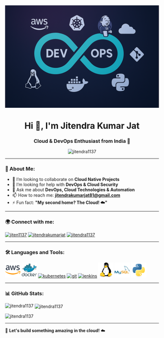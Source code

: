 ![DevOps Banner](https://github.com/Jitendra1137/Jitendra1137/blob/main/ChatGPT%20Image%20Apr%202%2C%202025%2C%2001_24_41%20AM.png)

<h1 align="center">Hi 👋, I'm Jitendra Kumar Jat</h1>
<h3 align="center">Cloud & DevOps Enthusiast from India 🚀</h3>

<p align="center"> <img src="https://komarev.com/ghpvc/?username=jitendra1137&label=Profile%20views&color=0e75b6&style=flat" alt="jitendra1137" /> </p>

---

### 🚀 About Me:
- 👯 I’m looking to collaborate on **Cloud Native Projects**
- 🤝 I’m looking for help with **DevOps & Cloud Security**
- 💬 Ask me about **DevOps, Cloud Technologies & Automation**
- 📫 How to reach me: **jitendrakumarjat81@gmail.com**
- ⚡ Fun fact: **"My second home? The Cloud! ☁️"**

---

<h3 align="left">🌍 Connect with me:</h3>
<p align="left">
<a href="https://twitter.com/jiten1137" target="blank"><img align="center" src="https://raw.githubusercontent.com/rahuldkjain/github-profile-readme-generator/master/src/images/icons/Social/twitter.svg" alt="jiten1137" height="30" width="40" /></a>
<a href="https://linkedin.com/in/jitendrakumarjat" target="blank"><img align="center" src="https://raw.githubusercontent.com/rahuldkjain/github-profile-readme-generator/master/src/images/icons/Social/linked-in-alt.svg" alt="jitendrakumarjat" height="30" width="40" /></a>
<a href="https://www.leetcode.com/jitendra1137" target="blank"><img align="center" src="https://raw.githubusercontent.com/rahuldkjain/github-profile-readme-generator/master/src/images/icons/Social/leet-code.svg" alt="jitendra1137" height="30" width="40" /></a>
</p>

---

<h3 align="left">🛠️ Languages and Tools:</h3>
<p align="left"> 
<a href="https://aws.amazon.com" target="_blank"> <img src="https://raw.githubusercontent.com/devicons/devicon/master/icons/amazonwebservices/amazonwebservices-original-wordmark.svg" alt="aws" width="50" height="50"/></a> 
<a href="https://www.docker.com/" target="_blank"> <img src="https://raw.githubusercontent.com/devicons/devicon/master/icons/docker/docker-original-wordmark.svg" alt="docker" width="50" height="50"/></a> 
<a href="https://kubernetes.io" target="_blank"> <img src="https://www.vectorlogo.zone/logos/kubernetes/kubernetes-icon.svg" alt="kubernetes" width="50" height="50"/></a> 
<a href="https://git-scm.com/" target="_blank"> <img src="https://www.vectorlogo.zone/logos/git-scm/git-scm-icon.svg" alt="git" width="50" height="50"/></a> 
<a href="https://www.jenkins.io" target="_blank"> <img src="https://www.vectorlogo.zone/logos/jenkins/jenkins-icon.svg" alt="jenkins" width="50" height="50"/></a> 
<a href="https://www.linux.org/" target="_blank"> <img src="https://raw.githubusercontent.com/devicons/devicon/master/icons/linux/linux-original.svg" alt="linux" width="50" height="50"/></a> 
<a href="https://www.mysql.com/" target="_blank"> <img src="https://raw.githubusercontent.com/devicons/devicon/master/icons/mysql/mysql-original-wordmark.svg" alt="mysql" width="50" height="50"/></a> 
<a href="https://www.python.org" target="_blank"> <img src="https://raw.githubusercontent.com/devicons/devicon/master/icons/python/python-original.svg" alt="python" width="50" height="50"/></a> 
</p>

---

<h3 align="left">📊 GitHub Stats:</h3>
<p><img align="left" src="https://github-readme-stats.vercel.app/api/top-langs?username=jitendra1137&show_icons=true&locale=en&layout=compact" alt="jitendra1137" /></p>

<p>&nbsp;<img align="center" src="https://github-readme-stats.vercel.app/api?username=jitendra1137&show_icons=true&locale=en" alt="jitendra1137" /></p>

<p><img align="center" src="https://github-readme-streak-stats.herokuapp.com/?user=jitendra1137&" alt="jitendra1137" /></p>

---

🚀 **Let's build something amazing in the cloud!** ☁️
